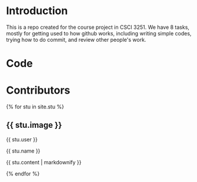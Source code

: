 # Introduction
This is a repo created for the course project in CSCI 3251. We have 8 tasks, mostly for getting used to how github works, including writing simple codes, trying how to do commit, and review other people's work.
# Code
# Contributors
{% for stu in site.stu %}

  <h2>{{ stu.image }}</h2>
  <p>{{ stu.user }}</p>
  <p>{{ stu.name }}</p>
  <p>{{ stu.content | markdownify }}</p>
{% endfor %}
